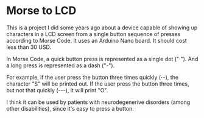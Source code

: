 # Morse to LCD
This is a project I did some years ago about a device capable of showing up characters in a LCD screen from a single button sequence of presses according to Morse Code. It uses an Arduino Nano board. It should cost less than 30 USD.

In Morse Code, a quick button press is represented as a single dot ("·"). And a long press is represented as a dash ("-").

For example, if the user press the button three times quickly (···), the character "S" will be printed out. If the user press the button three times, but not that quickly (---), it will print "O".

I think it can be used by patients with neurodegenerive disorders (among other disabilities), since it's easy to press a button.
